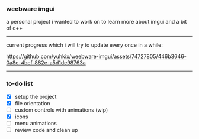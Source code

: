 ### weebware imgui

a personal project i wanted to work on to learn more about imgui and a bit of c++

---

current progress which i will try to update every once in a while:

https://github.com/yuhkix/weebware-imgui/assets/74727805/446b3646-0a8c-4bef-882e-a5d1de98763a

---

### to-do list

- [x] setup the project
- [x] file orientation
- [ ] custom controls with animations (wip)
- [x] icons
- [ ] menu animations
- [ ] review code and clean up
